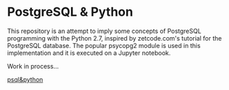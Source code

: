 # PostgreSQL & Python

This repository is an attempt to imply some concepts of PostgreSQL programming with the Python 2.7, inspired by zetcode.com's tutorial for the PostgreSQL database. The popular psycopg2 module is used in this implementation and it is executed on a Jupyter notebook.

Work in process...

<A href='http://nbviewer.jupyter.org/github/sametmarasli/PostgreSQL/blob/master/psql%26python.ipynb'>psql&python</A><BR>


